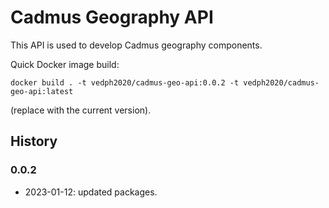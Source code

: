 # Cadmus Geography API

This API is used to develop Cadmus geography components.

Quick Docker image build:

    docker build . -t vedph2020/cadmus-geo-api:0.0.2 -t vedph2020/cadmus-geo-api:latest

(replace with the current version).

## History

### 0.0.2

- 2023-01-12: updated packages.
